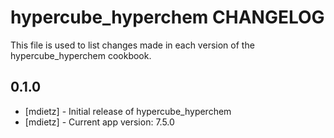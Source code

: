 hypercube_hyperchem CHANGELOG
==========================

This file is used to list changes made in each version of the hypercube_hyperchem cookbook.

0.1.0
-----
- [mdietz] - Initial release of hypercube_hyperchem
- [mdietz] - Current app version: 7.5.0